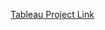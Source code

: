 [Tableau Project Link]('https://public.tableau.com/app/profile/pranit.hatwar/viz/KingCountyHouseSales_17014541777470/KingCountyHouseSales')
